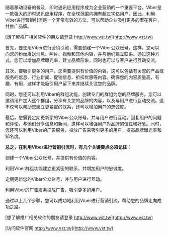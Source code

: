 随着移动设备的普及，即时通讯应用程序成为企业营销的一个重要平台。Viber是一款强大的即时通讯应用程序，在全球范围内拥有超过10亿用户。因此，利用Viber进行营销引流是一个非常有效的方法，可以帮助企业吸引更多的潜在客户，并推广品牌。

[想了解推广相关软件的朋友请登录 http://www.vst.tw](http://www.vst.tw)

首先，要使用Viber进行营销引流，需要创建一个Viber公众账号。这样，您可以向您的粉丝发送消息、照片、视频和其他内容，并与他们建立联系。通过这种方式，您可以增加品牌曝光率，建立品牌形象，同时也可以与客户进行互动交流。

其次，要吸引更多的用户，您需要提供有价值的内容。这可以包括有关您的产品或服务的信息、行业新闻、促销信息、折扣优惠等内容。确保您的内容质量高，有趣、有用，这样才能吸引用户留下来并继续关注您的品牌。

同时，您还可以利用Viber的群组功能，创建专门的群组为您的品牌服务。您可以邀请用户加入这个群组，分享有关您的品牌的内容，以及与用户进行互动交流。这不仅可以帮助您建立更紧密的联系，还可以增加用户的忠诚度。

最后，您需要定期更新您的Viber公众账号，并与用户进行互动。回复用户的问题和评论，与他们分享信息和新闻，这样可以增强用户对品牌的信任和好感。同时，您还可以利用Viber的广告服务，投放广告来吸引更多的用户，提高品牌曝光率和知名度。

**总之，在利用Viber进行营销引流时，有几个关键要点必须记住：**

创建一个Viber公众账号，并提供有价值的内容。

利用Viber群组功能建立更紧密的联系，并增加用户的忠诚度。

定期更新您的Viber公众账号，并与用户进行互动。

利用Viber的广告服务投放广告，吸引更多的用户。

通过以上几个步骤，您可以成功地利用Viber进行营销引流，帮助您的品牌走向成功之路。

[想了解推广相关软件的朋友请登录 http://www.vst.tw](http://www.vst.tw)


[访问软件官网 http://www.vst.tw](http://www.vst.tw)
